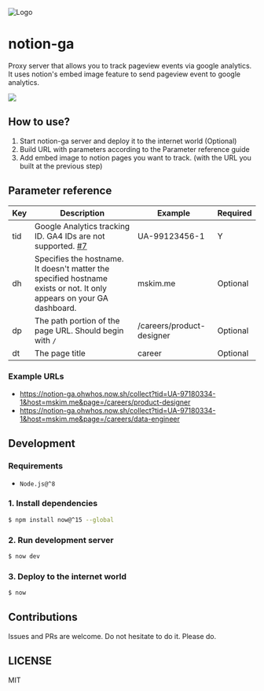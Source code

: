 ![Logo](/logo.svg)
# notion-ga

Proxy server that allows you to track pageview events via google analytics. It uses notion's embed image feature to send pageview event to google analytics.

![](preview.gif)

## How to use?

1. Start notion-ga server and deploy it to the internet world (Optional)
2. Build URL with parameters according to the Parameter reference guide
3. Add embed image to notion pages you want to track. (with the URL you built at the previous step)

## Parameter reference

| Key  | Description                                                   | Example                   | Required |
| ---- | ------------------------------------------------------------- | ------------------------- | -------- |
| tid  | Google Analytics tracking ID. GA4 IDs are not supported. [#7](https://github.com/mskims/notion-ga/issues/7)  | UA-99123456-1             | Y        |
| dh | Specifies the hostname. It doesn't matter the specified hostname exists or not. It only appears on your GA dashboard.         | mskim.me                  | Optional        |
| dp | The path portion of the page URL. Should begin with `/`       | /careers/product-designer | Optional        |
| dt | The page title | career | Optional        |

### Example URLs

- https://notion-ga.ohwhos.now.sh/collect?tid=UA-97180334-1&host=mskim.me&page=/careers/product-designer
- https://notion-ga.ohwhos.now.sh/collect?tid=UA-97180334-1&host=mskim.me&page=/careers/data-engineer

## Development

### Requirements

- `Node.js@^8`

### 1. Install dependencies

```bash
$ npm install now@^15 --global
```

### 2. Run development server

```bash
$ now dev
```

### 3. Deploy to the internet world

```bash
$ now
```

## Contributions

Issues and PRs are welcome. Do not hesitate to do it. Please do.

## LICENSE

MIT
